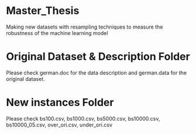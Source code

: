 # Master_Thesis
Making new datasets with resampling techniques to measure the robustness of the machine learning model

# Original Dataset & Description Folder
Please check german.doc for the data description and german.data for the original dataset.

# New instances Folder
Please check bs100.csv, bs1000.csv, bs5000.csv, bs10000.csv, bs10000_05.csv, 
over_ori.csv, under_ori.csv
